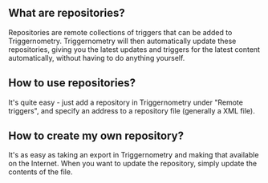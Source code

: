 ## What are repositories?

Repositories are remote collections of triggers that can be added to Triggernometry. Triggernometry will then automatically update these repositories, giving you the latest updates and triggers for the latest content automatically, without having to do anything yourself.

## How to use repositories?

It's quite easy - just add a repository in Triggernometry under "Remote triggers", and specify an address to a repository file (generally a XML file).

## How to create my own repository?

It's as easy as taking an export in Triggernometry and making that available on the Internet. When you want to update the repository, simply update the contents of the file.
